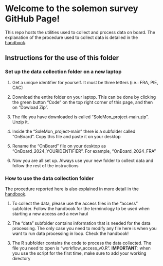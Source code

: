 
# Welcome to the solemon survey GitHub Page!

This repo hosts the utilities used to collect and process data on board.
The explanation of the procedure used to collect data is detailed in the
[handbook](https://cnrfisheries.github.io/SoleMon_project/).

## Instructions for the use of this folder

### Set up the data collection folder on a new laptop

1.  Get a unique identifier for yourself. It must be three letters
    (i.e.: FRA, PIE, CAC)

2.  Download the entire folder on your laptop. This can be done by
    clicking the green button “Code” on the top right corner of this
    page, and then on “Dowload Zip”.

3.  The file you have downloaded is called “SoleMon_project-main.zip”.
    Unzip it.

4.  Inside the “SoleMon_project-main” there is a subfolder called
    “OnBoard”. Copy this file and paste it on your desktop

5.  Rename the “OnBoard” file on your desktop as
    “OnBoard_2024_YOURIDENTIFIER”. For example, “OnBoard_2024_FRA”

6.  Now you are all set up. Always use your new folder to collect data
    and follow the rest of the instructions

### How to use the data collection folder

The procedure reported here is also explained in more detail in the
[handbook](https://cnrfisheries.github.io/SoleMon_project/).

1.  To collect the data, please use the access files in the “access”
    subfolder. Follow the handbook for the terminology to be used when
    starting a new access and a new haul

2.  The “data” subfolder contains information that is needed for the
    data processing. The only case you need to modify any file here is
    when you want to run data processing in loop. Check the handbook!

3.  The R subfolder contains the code to process the data collected. The
    file you need to open is “workflow_access_v0.R”. **IMPORTANT**: when
    you use the script for the first time, make sure to add your working
    directory
